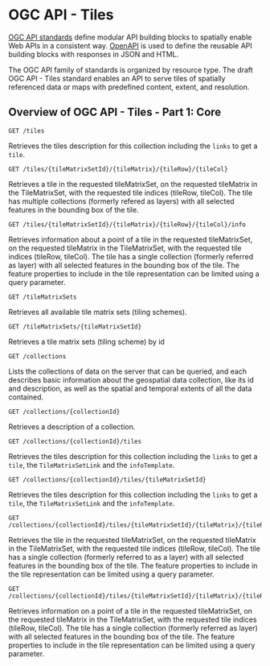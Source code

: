 # OGC API - Tiles

[OGC API standards](https://ogcapi.ogc.org/) define modular API building blocks to spatially enable Web APIs
in a consistent way. [OpenAPI](http://openapis.org) is used to define the reusable
API building blocks with responses in JSON and HTML.

The OGC API family of standards is organized by resource type. The draft OGC API - Tiles standard enables an API to serve tiles of spatially referenced data or maps with predefined content, extent, and resolution.

## Overview of OGC API - Tiles - Part 1: Core


```
GET /tiles
```

Retrieves the tiles description for this collection including the `links` to get a `tile`.


```
GET /tiles/{tileMatrixSetId}/{tileMatrix}/{tileRow}/{tileCol}
```

Retrieves a tile in the requested tileMatrixSet, on the requested
tileMatrix in the TileMatrixSet, with the requested tile indices (tileRow, tileCol). The tile has multiple collections (formerly refered as layers) with all selected features in the bounding box of the tile.


```
GET /tiles/{tileMatrixSetId}/{tileMatrix}/{tileRow}/{tileCol}/info
```

Retrieves information about a point of a tile in the requested tileMatrixSet, on the requested tileMatrix in the TileMatrixSet, with the requested tile indices (tileRow, tileCol). The tile has a single collection (formerly referred as layer) with all selected features in the bounding box of the tile. The feature properties to include in the tile representation can be limited using a query parameter.

```
GET /tileMatrixSets
```

Retrieves all available tile matrix sets (tiling schemes).

```
GET /tileMatrixSets/{tileMatrixSetId}
```

Retrieves a tile matrix sets (tiling scheme) by id

```
GET /collections
```

Lists the collections of data on the server that can be queried,
and each describes basic information about the geospatial data collection, like its id and description, as well as the
spatial and temporal extents of all the data contained.


```
GET /collections/{collectionId}
```

Retrieves a description of a collection.

```
GET /collections/{collectionId}/tiles
```

Retrieves the tiles description for this collection including the `links` to get a `tile`, the `TileMatrixSetLink` and the `infoTemplate`.

```
GET /collections/{collectionId}/tiles/{tileMatrixSetId}
```

Retrieves the tiles description for this collection including the `links` to get a `tile`, the `TileMatrixSetLink` and the `infoTemplate`.


```
GET /collections/{collectionId}/tiles/{tileMatrixSetId}/{tileMatrix}/{tileRow}/{tileCol}
```

Retrieves the tile in the requested tileMatrixSet, on the requested tileMatrix in the TileMatrixSet, with the requested tile indices (tileRow, tileCol). The tile has a single collection (formerly referred to as a layer) with all selected features in the bounding box of the tile. The feature properties to include in the tile representation can be limited using a query parameter.

```
GET /collections/{collectionId}/tiles/{tileMatrixSetId}/{tileMatrix}/{tileRow}/{tileCol}/info
```

Retrieves information on a point of a tile in the requested tileMatrixSet, on the requested tileMatrix in the TileMatrixSet, with the requested tile indices (tileRow, tileCol). The tile has a single collection (formerly referred as layer) with all selected features in the bounding box of the tile. The feature properties to include in the tile representation can be limited using a query parameter.
